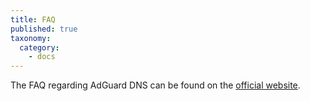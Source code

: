 ```yaml
---
title: FAQ
published: true
taxonomy:
  category:
    - docs
---
```


The FAQ regarding AdGuard DNS can be found on the [official website](https://adguard-dns.com/en/welcome.html).

